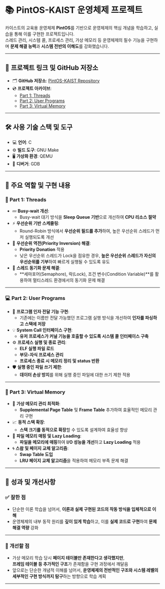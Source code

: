 
# 📚 **PintOS-KAIST 운영체제 프로젝트**

카이스트의 교육용 운영체제 **PintOS**를 기반으로 운영체제의 핵심 개념을 학습하고, 실습을 통해 이를 구현한 프로젝트입니다.  
스레드 관리, 시스템 콜, 프로세스 관리, 가상 메모리 등 운영체제의 필수 기능을 구현하며 **문제 해결 능력**과 **시스템 전반의 이해도**를 강화했습니다.

---

## 🔗 **프로젝트 링크 및 GitHub 저장소**

- 🗂 **GitHub 저장소**: [PintOS-KAIST Repository](https://github.com/seongjin0614/pintos-kaist)  
- 💿 **프로젝트 아카이브**:  
  - [Part 1: Threads](http://naver.me/xeAQuXw4)  
  - [Part 2: User Programs](http://naver.me/5Q3g9Frm)  
  - [Part 3: Virtual Memory](http://naver.me/GzEN0bR9)  

---

## 🛠 **사용 기술 스택 및 도구**

- 💻 **언어**: C  
- ⚙️ **빌드 도구**: GNU Make  
- 🖥 **가상화 환경**: QEMU  
- 🐞 **디버거**: GDB  

---

## 🚀 **주요 역할 및 구현 내용**

### 🔧 **Part 1: Threads**
- 💤 **Busy-wait 개선**:  
  - Busy-wait 대기 방식을 **Sleep Queue 기반**으로 개선하여 **CPU 리소스 절약**  
- ⚡ **우선순위 기반 스케줄링**:  
  - Round-Robin 방식에서 **우선순위 필드를 추가**하여, 높은 우선순위 스레드가 먼저 실행되도록 개선  
- 🔄 **우선순위 역전(Priority Inversion) 해결**:  
  - **Priority Donation** 적용  
  - 낮은 우선순위 스레드가 Lock을 점유한 경우, **높은 우선순위 스레드가 자신의 우선순위를 기부**하여 빠르게 실행될 수 있도록 유도  
- 🔗 **스레드 동기화 문제 해결**:  
  - **세마포어(Semaphore), 락(Lock), 조건 변수(Condition Variable)**를 활용하여 멀티스레드 환경에서의 동기화 문제 해결  

---

### 💻 **Part 2: User Programs**
- 🧩 **프로그램 인자 전달 기능 구현**:  
  - 기존에는 이름만 전달 가능했던 프로그램 실행 방식을 개선하여 **인자를 파싱하고 스택에 저장**  
- 💡 **System Call 인터페이스 구현**:  
  - **유저 프로세스가 커널 기능을 호출할 수 있도록 시스템 콜 인터페이스 구축**  
- ⚙ **프로세스 실행 및 종료 관리**:  
  - **ELF 실행 파일 로드**  
  - **부모-자식 프로세스 관리**  
  - **프로세스 종료 시 메모리 정리 및 status 반환**  
- 🛡 **실행 중인 파일 쓰기 제한**:  
  - **데이터 손상 방지**를 위해 실행 중인 파일에 대한 쓰기 제한 적용  

---

### 💾 **Part 3: Virtual Memory**
- 🧮 **가상 메모리 관리 최적화**:  
  - **Supplemental Page Table** 및 **Frame Table** 추가하여 효율적인 메모리 관리 구현  
- 📈 **동적 스택 확장**:  
  - **스택 크기를 동적으로 확장**할 수 있도록 설계하여 효율성 향상  
- 🚀 **파일 메모리 매핑 및 Lazy Loading**:  
  - **파일을 메모리에 매핑**하여 **I/O 성능을 개선**하고 **Lazy Loading** 적용  
- 🌀 **스왑 및 페이지 교체 알고리즘**:  
  - **Swap Table 도입**  
  - **LRU 페이지 교체 알고리즘**을 적용하여 메모리 부족 문제 해결  

---

## 💯 **성과 및 개선사항**

### ✅ **잘한 점**
- 단순한 이론 학습을 넘어서, **이론과 실제 구현된 코드의 작동 방식을 입체적으로 이해**  
- 운영체제의 내부 동작 원리를 **깊이 있게 학습**하고, 이를 **실제 코드로 구현**하여 **문제 해결 역량** 강화  

---

### 🚀 **개선할 점**
- 가상 메모리 학습 당시 **페이지 테이블만 존재한다고 생각했지만**,  
  **프레임 테이블 등 추가적인 구조**가 존재함을 구현 과정에서 깨달음  
- 앞으로는 단순한 개념적 이해를 넘어서, **운영체제의 전반적인 구조와 시스템 레벨의 세부적인 구현 방식까지 탐구**하는 방향으로 학습 계획  

---
